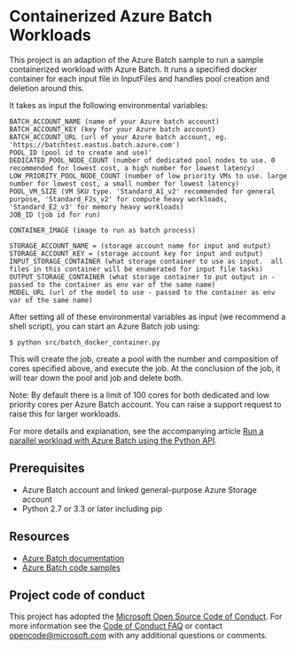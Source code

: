 # Containerized Azure Batch Workloads

This project is an adaption of the Azure Batch sample to run a sample containerized workload with Azure Batch. It runs a specified docker container for each input file in InputFiles and handles pool creation and deletion around this.

It takes as input the following environmental variables:

```
BATCH_ACCOUNT_NAME (name of your Azure batch account)
BATCH_ACCOUNT_KEY (key for your Azure batch account)
BATCH_ACCOUNT_URL (url of your Azure batch account, eg. 'https://batchtest.eastus.batch.azure.com')
POOL_ID (pool id to create and use)'
DEDICATED_POOL_NODE_COUNT (number of dedicated pool nodes to use. 0 recommended for lowest cost, a high number for lowest latency)
LOW_PRIORITY_POOL_NODE_COUNT (number of low priority VMs to use. large number for lowest cost, a small number for lowest latency)
POOL_VM_SIZE (VM SKU type. 'Standard_A1_v2' recommended for general purpose, 'Standard_F2s_v2' for compute heavy workloads, 'Standard_E2_v3' for memory heavy workloads)
JOB_ID (job id for run)

CONTAINER_IMAGE (image to run as batch process)

STORAGE_ACCOUNT_NAME = (storage account name for input and output)
STORAGE_ACCOUNT_KEY = (storage account key for input and output)
INPUT_STORAGE_CONTAINER (what storage container to use as input.  all files in this container will be enumerated for input file tasks)
OUTPUT_STORAGE_CONTAINER (what storage container to put output in - passed to the container as env var of the same name)
MODEL_URL (url of the model to use - passed to the container as env var of the same name)
```

After setting all of these environmental variables as input (we recommend a shell script), you can start an Azure Batch job using:

```
$ python src/batch_docker_container.py
```

This will create the job, create a pool with the number and composition of cores specified above, and execute the job. At the conclusion of the job, it will tear down the pool and job and delete both.

Note: By default there is a limit of 100 cores for both dedicated and low priority cores per Azure Batch account. You can raise a support request to raise this for larger workloads.

For more details and explanation, see the accompanying article [Run a parallel workload with Azure Batch using the Python API](https://docs.microsoft.com/azure/batch/tutorial-parallel-python).

## Prerequisites

-   Azure Batch account and linked general-purpose Azure Storage account
-   Python 2.7 or 3.3 or later including pip

## Resources

-   [Azure Batch documentation](https://docs.microsoft.com/azure/batch/)
-   [Azure Batch code samples](https://github.com/Azure/azure-batch-samples)

## Project code of conduct

This project has adopted the [Microsoft Open Source Code of Conduct](https://opensource.microsoft.com/codeofconduct/). For more information see the [Code of Conduct FAQ](https://opensource.microsoft.com/codeofconduct/faq/) or contact [opencode@microsoft.com](mailto:opencode@microsoft.com) with any additional questions or comments.
